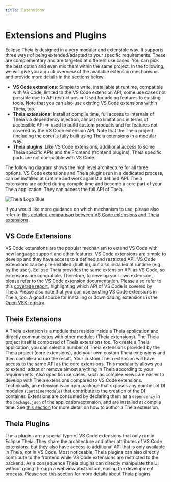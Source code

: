 ```yaml
---
title: Extensions
---
```


# Extensions and Plugins

Eclipse Theia is designed in a very modular and extensible way. It supports three ways of being extended/adapted to your specific requirements. These are complementary and are targeted at different use cases. You can pick the best option and even mix them within the same project.
In the following, we will give you a quick overview of the available extension mechanisms and provide more details in the sections below.

- **VS Code extensions**: Simple to write, installable at runtime, compatible with VS Code, limited to the VS Code extension API, some use cases not possible due to API restrictions => Used for adding features to existing tools. Note that you can also use existing VS Code extensions within Theia, too.
- **Theia extensions**: Install at compile time, full access to internals of Theia via dependency injection, almost no limitations in terms of accessible API => used to build custom products and for features not covered by the VS Code extension API. Note that the Theia project (including the core) is fully built using Theia extensions in a modular way.
- **Theia plugins**: Like VS Code extensions, additional access to some Theia specific APIs and the Frontend (frontend plugins), Theia specific parts are not compatible with VS Code.

The following diagram shows the high level architecture for all three options. VS Code extensions and Theia plugins run in a dedicated process, can be installed at runtime and work against a defined API. Theia extensions are added during compile time and become a core part of your Theia application. They can access the full API of Theia.

<img src="/extensiontypes.png" alt="Theia Logo Blue" style="max-width: 525px">

If you would like more guidance on which mechanism to use, please also refer to [this detailed comparison between VS Code extensions and Theia extensions](https://eclipsesource.com/blogs/2021/03/24/vs-code-extensions-vs-theia-extensions/).

## VS Code Extensions

VS Code extensions are the popular mechanism to extend VS Code with new language support and other features. VS Code extensions are simple to develop and they have access to a defined and restricted API. VS Code extensions can be pre-installed (built in), but also installed at runtime (e.g. by the user). Eclipse Theia provides the same extension API as VS Code, so extensions are compatible. Therefore, to develop your own extension, please refer to the [VS Code extension documentation](https://code.visualstudio.com/api). Please also refer to this [coverage report](https://eclipse-theia.github.io/vscode-theia-comparator/status.html), highlighting which API of VS Code is covered by Theia.
Please also note that you can use existing VS Code extensions in Theia, too. A good source for installing or downloading extensions is the [Open VSX registry](https://open-vsx.org/).

## Theia Extensions

A Theia extension is a module that resides inside a Theia application and directly communicates with other modules (Theia extensions). The Theia project itself is composed of Theia extensions too. To create a Theia application, you can select a number of Theia extensions provided by the Theia project (core extensions), add your own custom Theia extensions and then compile and run the result. Your custom Theia extension will have access to the same API as the core extensions. This modularity allows you to extend, adapt or remove almost anything in Theia according to your requirements. Also specific use cases, such as complex views are easier to develop with Theia extensions compared to VS Code extensions.
Technically, an extension is an npm package that exposes any number of DI modules (`ContainerModule`) that contribute to the creation of the DI container.
Extensions are consumed by declaring them as a `dependency` in the `package.json` of the application/extension, and are installed at compile time.
See [this section](https://theia-ide.org/docs/authoring_extensions/) for more detail on how to author a Theia extension.

## Theia Plugins

Theia plugins are a special type of VS Code extensions that only run in Eclipse Theia. They share the architecture and other attributes of VS Code extensions, but they also have access to additional API that is only available in Theia, not in VS Code. Most noticeable, Theia plugins can also directly contribute to the frontend while VS Code extensions are restricted to the backend. As a consequence Theia plugins can directly manipulate the UI without going through a webview abstraction, easing the development process. Please see [this section](https://theia-ide.org/docs/authoring_plugins/) for more details about Theia plugins.
